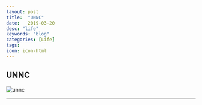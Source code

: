 ```yaml
---
layout: post
title:  "UNNC"
date:   2019-03-20
desc: "life"
keywords: "blog"
categories: [Life]
tags: 
icon: icon-html
---
```


## UNNC

![unnc](https://raw.githubusercontent.com/yiming95/resume/master/WechatIMG6.jpeg)

---